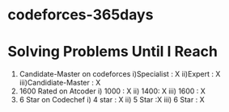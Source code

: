 # codeforces-365days
# Solving Problems Until I Reach 
  1) Candidate-Master on codeforces
  i)Specialist : X
  ii)Expert : X
  iii)Candidiate-Master : X
  2) 1600 Rated on Atcoder
  i) 1000 : X
  ii) 1400: X
  iii) 1600 : X
  3) 6 Star on Codechef
  i) 4 star : X
  ii) 5 Star :X
  iii) 6 Star : X
